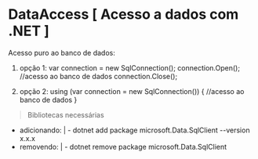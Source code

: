 # DataAccess [ Acesso a dados com .NET ]

Acesso puro ao banco de dados: 

1. opção 1:
  var connection = new SqlConnection();
            connection.Open();
                //acesso ao banco de dados
            connection.Close();
            
2. opção 2: 
            using (var connection = new SqlConnection())
            {
                //acesso ao banco de dados
            }

> Bibliotecas necessárias
 - adicionando: 
| - dotnet add package microsoft.Data.SqlClient --version x.x.x 
 - removendo: 
| - dotnet remove package microsoft.Data.SqlClient 
